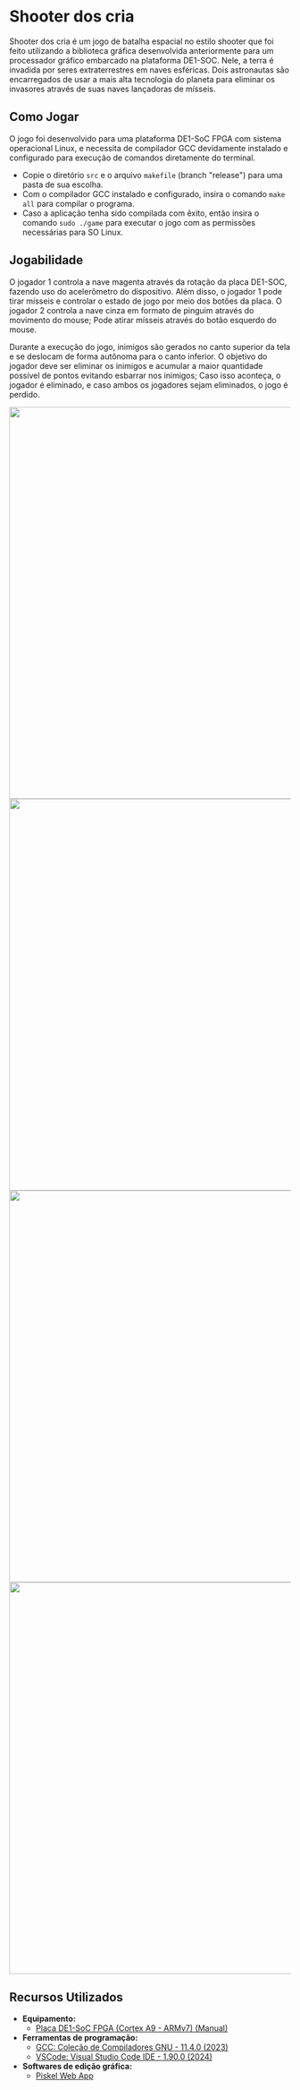 # Shooter dos cria
Shooter dos cria é um jogo de batalha espacial no estilo shooter que foi feito utilizando a biblioteca gráfica desenvolvida anteriormente para um processador gráfico embarcado na plataforma DE1-SOC.
Nele, a terra é invadida por seres extraterrestres em naves esféricas. Dois astronautas são encarregados de usar a mais alta tecnologia do planeta para eliminar os invasores através de suas naves lançadoras de mísseis.

## Como Jogar

O jogo foi desenvolvido para uma plataforma DE1-SoC FPGA com sistema operacional Linux, e necessita de compilador GCC devidamente instalado e configurado para execução de comandos diretamente do terminal.
- Copie o diretório `src` e o arquivo `makefile` (branch "release") para uma pasta de sua escolha.
- Com o compilador GCC instalado e configurado, insira o comando `make all` para compilar o programa.
- Caso a aplicação tenha sido compilada com êxito, então insira o comando `sudo ./game` para executar o jogo com as permissões necessárias para SO Linux.

## Jogabilidade

O jogador 1 controla a nave magenta através da rotação da placa DE1-SOC, fazendo uso do acelerômetro do dispositivo. Além disso, o jogador 1 pode tirar mísseis e controlar o estado de jogo por meio dos botões da placa. O jogador 2 controla a nave cinza em formato de pinguim através do movimento do mouse; Pode atirar mísseis através do botão esquerdo do mouse.

Durante a execução do jogo, inimigos são gerados no canto superior da tela e se deslocam de forma autônoma para o canto inferior. O objetivo do jogador deve ser eliminar os inimigos e acumular a maior quantidade possível de pontos evitando esbarrar nos inimigos; Caso isso aconteça, o jogador é eliminado, e caso ambos os jogadores sejam eliminados, o jogo é perdido.

<img src="https://github.com/user-attachments/assets/7485b9bc-31a6-4715-b8c6-df57bbc80b9c" width="700">

<img src="https://github.com/user-attachments/assets/650e2f06-76cf-46f4-a525-4286cc806e8d" width="700">

<img src="https://github.com/user-attachments/assets/2e8c43e8-5384-42a4-9e6c-c72b8634945b" width="700">

<img src="https://github.com/user-attachments/assets/054c1f94-24d7-4fec-bfba-c9cb1d899334" width="700">


## Recursos Utilizados
- **Equipamento:**
  - [Placa DE1-SoC FPGA (Cortex A9 - ARMv7)](https://www.terasic.com.tw/cgi-bin/page/archive.pl?Language=English&No=836)[ (Manual)](https://drive.google.com/file/d/1HzYtd1LwzVC8eDobg0ZXE0eLhyUrIYYE/view)
- **Ferramentas de programação:**
  - [GCC: Coleção de Compiladores GNU - 11.4.0 (2023)](https://gcc.gnu.org/gcc-11/)
  - [VSCode: Visual Studio Code IDE - 1.90.0 (2024)](https://code.visualstudio.com/updates/v1_90)
- **Softwares de edição gráfica:**
  - [Piskel Web App](https://www.piskelapp.com/)

